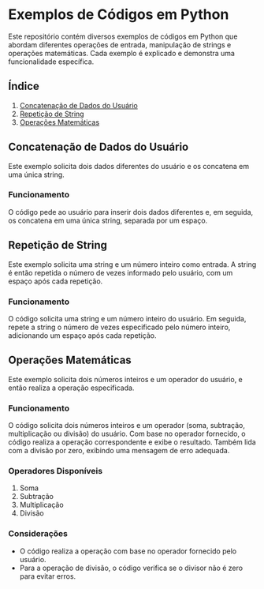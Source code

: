 # Exemplos de Códigos em Python

Este repositório contém diversos exemplos de códigos em Python que abordam diferentes operações de entrada, manipulação de strings e operações matemáticas. Cada exemplo é explicado e demonstra uma funcionalidade específica.

## Índice

1. [Concatenação de Dados do Usuário](#concatenação-de-dados-do-usuário)
2. [Repetição de String](#repetição-de-string)
3. [Operações Matemáticas](#operações-matemáticas)

## Concatenação de Dados do Usuário

Este exemplo solicita dois dados diferentes do usuário e os concatena em uma única string.

### Funcionamento

O código pede ao usuário para inserir dois dados diferentes e, em seguida, os concatena em uma única string, separada por um espaço.

## Repetição de String

Este exemplo solicita uma string e um número inteiro como entrada. A string é então repetida o número de vezes informado pelo usuário, com um espaço após cada repetição.

### Funcionamento

O código solicita uma string e um número inteiro do usuário. Em seguida, repete a string o número de vezes especificado pelo número inteiro, adicionando um espaço após cada repetição.

## Operações Matemáticas

Este exemplo solicita dois números inteiros e um operador do usuário, e então realiza a operação especificada.

### Funcionamento

O código solicita dois números inteiros e um operador (soma, subtração, multiplicação ou divisão) do usuário. Com base no operador fornecido, o código realiza a operação correspondente e exibe o resultado. Também lida com a divisão por zero, exibindo uma mensagem de erro adequada.

### Operadores Disponíveis

1. Soma
2. Subtração
3. Multiplicação
4. Divisão

### Considerações

- O código realiza a operação com base no operador fornecido pelo usuário.
- Para a operação de divisão, o código verifica se o divisor não é zero para evitar erros.
